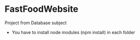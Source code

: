 # FastFoodWebsite
Project from Database subject 
- You have to install node modules (npm install) in each folder 
